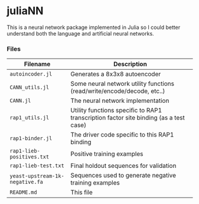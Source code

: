 # juliaNN

This is a neural network package implemented in Julia so I could better understand both the language and artificial neural networks.

### Files
| Filename | Description |
|----------|-------------|
| `autoincoder.jl`                | Generates a 8x3x8 autoencoder  |
| `CANN_utils.jl`                 | Some neural network utility functions (read/write/encode/decode, etc..) |
| `CANN.jl`                       | The neural network implementation   |
| `rap1_utils.jl`                 | Utility functions specific to RAP1 transcription factor site binding (as a test case) |
| `rap1-binder.jl`                | The driver code specific to this RAP1 binding |
| `rap1-lieb-positives.txt`       | Positive training examples   |
| `rap1-lieb-test.txt`            | Final holdout sequences for validation |
| `yeast-upstream-1k-negative.fa` | Sequences used to generate negative training examples |
| `README.md`                     | This file |
